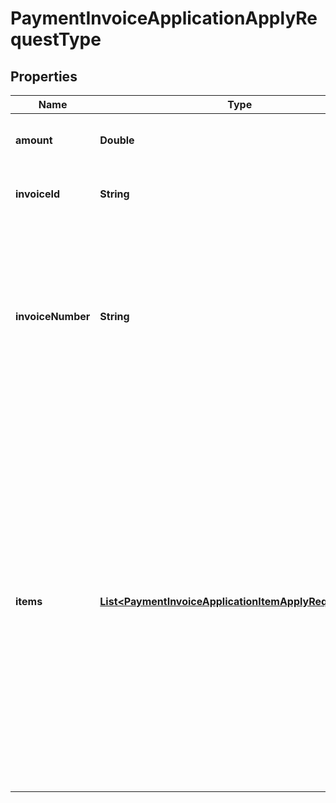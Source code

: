 

# PaymentInvoiceApplicationApplyRequestType


## Properties

| Name | Type | Description | Notes |
|------------ | ------------- | ------------- | -------------|
|**amount** | **Double** | The amount that is applied from the payment to the invoice.  |  |
|**invoiceId** | **String** | The unique ID of the invoice that the payment is applied to.  |  [optional] |
|**invoiceNumber** | **String** | The number of the invoice that the payment is applied to. For example, &#x60;INV00000001&#x60;.   **Note:** When both the &#x60;invoiceNumber&#x60; and &#x60;invoiceId&#x60; fields are specified, the two fields must match with each other.  |  [optional] |
|**items** | [**List&lt;PaymentInvoiceApplicationItemApplyRequestType&gt;**](PaymentInvoiceApplicationItemApplyRequestType.md) | Container for invoice items. The maximum number of items is 1,000.  **Note:** This field is only available if you have the [Invoice Item Settlement](https://knowledgecenter.zuora.com/Billing/Billing_and_Payments/Invoice_Settlement/C_Invoice_Item_Settlement) feature enabled. Invoice Item Settlement must be used together with other Invoice Settlement features (Unapplied Payments, and Credit and Debit memos).  If you wish to enable Invoice Settlement, see [Invoice Settlement Enablement and Checklist Guide](https://knowledgecenter.zuora.com/Billing/Billing_and_Payments/Invoice_Settlement/Invoice_Settlement_Migration_Checklist_and_Guide) for more information.  |  [optional] |



